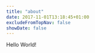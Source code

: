 ```yaml
---
title: "about"
date: 2017-11-01T13:18:45+01:00
excludeFromTopNav: false
showDate: false
---
```


Hello World!
